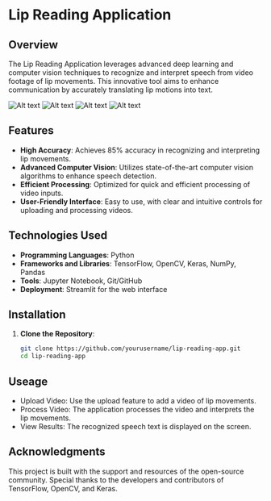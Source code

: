 
# Lip Reading Application

## Overview

The Lip Reading Application leverages advanced deep learning and computer vision techniques to recognize and interpret speech from video footage of lip movements. This innovative tool aims to enhance communication by accurately translating lip motions into text.

![Alt text](URL_or_Path_to_Image)
![Alt text](URL_or_Path_to_Image)
![Alt text](URL_or_Path_to_Image)
![Alt text](URL_or_Path_to_Image)


## Features

- **High Accuracy**: Achieves 85% accuracy in recognizing and interpreting lip movements.
- **Advanced Computer Vision**: Utilizes state-of-the-art computer vision algorithms to enhance speech detection.
- **Efficient Processing**: Optimized for quick and efficient processing of video inputs.
- **User-Friendly Interface**: Easy to use, with clear and intuitive controls for uploading and processing videos.

## Technologies Used

- **Programming Languages**: Python
- **Frameworks and Libraries**: TensorFlow, OpenCV, Keras, NumPy, Pandas
- **Tools**: Jupyter Notebook, Git/GitHub
- **Deployment**: Streamlit for the web interface

## Installation

1. **Clone the Repository**:
   ```sh
   git clone https://github.com/yourusername/lip-reading-app.git
   cd lip-reading-app

## Useage
- Upload Video: Use the upload feature to add a video of lip movements.
- Process Video: The application processes the video and interprets the lip movements.
- View Results: The recognized speech text is displayed on the screen.

## Acknowledgments
This project is built with the support and resources of the open-source community. Special thanks to the developers and contributors of TensorFlow, OpenCV, and Keras.
